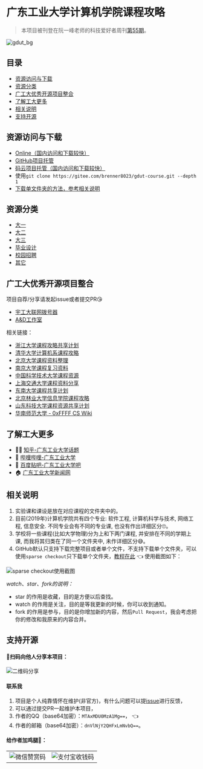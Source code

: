 # 广东工业大学计算机学院课程攻略

> 本项目被刊登在阮一峰老师的科技爱好者周刊[第55期](http://www.ruanyifeng.com/blog/2019/05/weekly-issue-55.html)。

![gdut_bg](https://brenner8023.gitee.io/img-bed/gdut-course/gdut_bg.png)

## 目录
- [资源访问与下载](#资源访问与下载)
- [资源分类](#资源分类)
- [广工大优秀开源项目整合](#广工大优秀开源项目整合)
- [了解工大更多](#了解工大更多)
- [相关说明](#相关说明)
- [支持开源](#支持开源)

## 资源访问与下载
- [Online（国内访问和下载较快）](https://brenner8023.gitee.io/gdut-course/)
- [GitHub项目托管](https://github.com/brenner8023/gdut-course)
- [码云项目托管（国内访问和下载较快）](https://gitee.com/brenner8023/gdut-course)
- 使用`git clone https://gitee.com/brenner8023/gdut-course.git --depth 1`
- [下载单文件夹的方法，参考相关说明](#%E7%9B%B8%E5%85%B3%E8%AF%B4%E6%98%8E)

## 资源分类
- [大一](./public/大一/)
- [大二](./public/大二/)
- [大三](./public/大三/)
- [毕业设计](./public/毕业设计/)
- [校园招聘](./public/校园招聘/)
- [其它](./public/其它/)

## 广工大优秀开源项目整合
项目自荐/分享请发起issue或者提交PR😘

- [宇工大联网拨号器](https://github.com/GDUT-Drcom/GDUT-Drcom-Dialer)
- [A&D工作室](https://github.com/AttackandDefenceSecurityLab)

相关链接：
- [浙江大学课程攻略共享计划](https://github.com/QSCTech/zju-icicles)
- [清华大学计算机系课程攻略](https://github.com/PKUanonym/REKCARC-TSC-UHT)
- [北京大学课程资料整理](https://github.com/lib-pku/libpku)
- [南京大学课程复习资料](https://github.com/idealclover/NJU-Review-Materials)
- [中国科学技术大学课程资源](https://github.com/USTC-Resource/USTC-Course)
- [上海交通大学课程资料分享](https://github.com/CoolPhilChen/SJTU-Courses/)
- [东南大学课程共享计划](https://github.com/zjdx1998/seucourseshare)
- [北京林业大学信息学院课程攻略](https://github.com/bljx/BFU-leaf)
- [山东科技大学课程资源共享计划](https://github.com/deepwzh/sdust-examination-materials)
- [华南师范大学 - 0xFFFF CS Wiki](https://www.yuque.com/0xffff.one/cs-learning)

## 了解工大更多
- 👨‍🎓 [知乎-广东工业大学话题](https://www.zhihu.com/topic/19604314/)
- 🍻 [哔哩哔哩-广东工业大学](https://search.bilibili.com/all?keyword=%E5%B9%BF%E4%B8%9C%E5%B7%A5%E4%B8%9A%E5%A4%A7%E5%AD%A6)
- 🤖 [百度贴吧-广东工业大学吧](http://dq.tieba.com/f?kw=%E5%B9%BF%E4%B8%9C%E5%B7%A5%E4%B8%9A%E5%A4%A7%E5%AD%A6)
- 🏠 [广东工业大学新闻网](http://gdutnews.gdut.edu.cn/)

## 相关说明
1. 实验课和课设是放在对应课程的文件夹中的。
2. 目前(2019年)计算机学院共有四个专业: 软件工程, 计算机科学与技术, 网络工程, 信息安全. 不同专业会有不同的专业课, 也没有作出详细区分🙄。
3. 学校将一些课程(比如大学物理)分为上和下两门课程, 并安排在不同的学期上课, 而我将其归类在了同一个文件夹中, 未作详细区分😅。
4. GitHub默认只支持下载完整项目或者单个文件，不支持下载单个文件夹，可以使用`sparse checkout`只下载单个文件夹，[教程在此](https://www.jianshu.com/p/74a0441ed9b7) 👈 使用截图如下：

![sparse checkout使用截图](https://brenner8023.gitee.io/img-bed/gdut-course/sparse_checkout.png)

*watch、star、fork的说明：*
- star 的作用是收藏，目的是方便以后查找。
- watch 的作用是关注，目的是等我更新的时候，你可以收到通知。
- fork 的作用是参与，目的是你增加新的内容，然后`Pull Request`，我会考虑把你的修改和我原来的内容合并。

## 支持开源
#### 🙆扫码向他人分享本项目：
![二维码分享](https://brenner8023.gitee.io/img-bed/gdut-course/share.png)

#### 联系我
1. 项目是个人纯靠情怀在维护(非官方)，有什么问题可以提[issue](https://github.com/brenner8023/gdut-course/issues)进行反馈，
2. 可以通过提交PR一起维护本项目，
3. 作者的QQ（base64加密）：`MTAxMDU0MzA1Mg==`， 👈
4. 作者的邮箱（base64加密）：`dnVlNjY2QHFxLmNvbQ==`。

#### 给作者加鸡腿🍖：

<table>
<tr>
    <td>
        <img src="https://brenner8023.gitee.io/img-bed/gdut-course/wechatpay.png" alt="微信赞赏码" />
    </td>
    <td>
    <img src="https://brenner8023.gitee.io/img-bed/gdut-course/alipay.png" alt="支付宝收钱码" />
    </td>
</tr>
</table>
